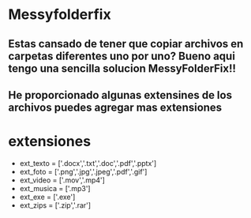 # Messyfolderfix

## Estas cansado de tener que copiar archivos en carpetas diferentes uno por uno? Bueno aqui tengo una sencilla solucion MessyFolderFix!!



## He proporcionado algunas extensines de los archivos puedes agregar mas extensiones
# extensiones
* ext_texto = ['.docx','.txt','.doc','.pdf','.pptx']
* ext_foto = ['.png','.jpg','.jpeg','.pdf','.gif']
* ext_video = ['.mov','.mp4']
* ext_musica = ['.mp3']
* ext_exe = ['.exe']
* ext_zips = ['.zip','.rar']






